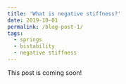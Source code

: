 ```yaml
---
title: 'What is negative stiffness?'
date: 2019-10-01
permalink: /blog-post-1/
tags:
  - springs
  - bistability
  - negative stiffness
---
```


This post is coming soon!

